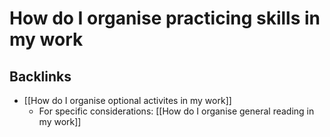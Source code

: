 # How do I organise practicing skills in my work

## Backlinks
* [[How do I organise optional activites in my work]]
	* For specific considerations:
[[How do I organise general reading in my work]]

<!-- #Work -->

<!-- {BearID:38BD3A74-A34F-4AAA-B7BA-39B2AA1C6B7E-15756-0000130BBA19F324} -->
